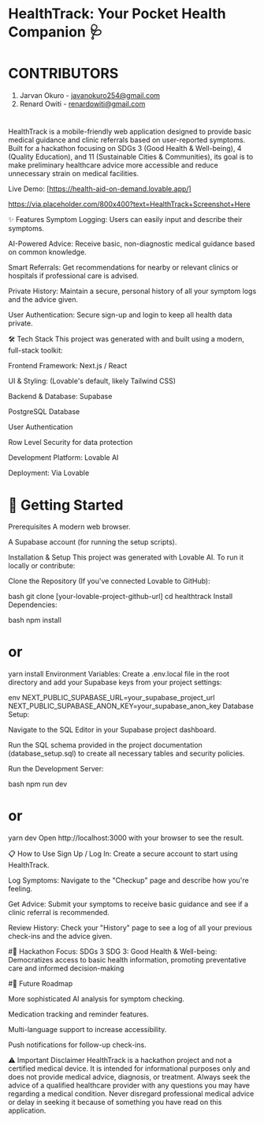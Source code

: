 # HealthTrack: Your Pocket Health Companion 🩺

# CONTRIBUTORS
1. Jarvan Okuro - javanokuro254@gmail.com 
2. Renard Owiti - renardowiti@gmail.com

# 
HealthTrack is a mobile-friendly web application designed to provide basic medical guidance and clinic referrals based on user-reported symptoms. Built for a hackathon focusing on SDGs 3 (Good Health & Well-being), 4 (Quality Education), and 11 (Sustainable Cities & Communities), its goal is to make preliminary healthcare advice more accessible and reduce unnecessary strain on medical facilities.

Live Demo: [https://health-aid-on-demand.lovable.app/]

https://via.placeholder.com/800x400?text=HealthTrack+Screenshot+Here

✨ Features
Symptom Logging: Users can easily input and describe their symptoms.

AI-Powered Advice: Receive basic, non-diagnostic medical guidance based on common knowledge.

Smart Referrals: Get recommendations for nearby or relevant clinics or hospitals if professional care is advised.

Private History: Maintain a secure, personal history of all your symptom logs and the advice given.

User Authentication: Secure sign-up and login to keep all health data private.

🛠️ Tech Stack
This project was generated with and built using a modern, full-stack toolkit:

Frontend Framework: Next.js / React

UI & Styling: (Lovable's default, likely Tailwind CSS)

Backend & Database: Supabase

PostgreSQL Database

User Authentication

Row Level Security for data protection

Development Platform: Lovable AI 

Deployment: Via Lovable



# 🚀 Getting Started
Prerequisites
A modern web browser.

A Supabase account (for running the setup scripts).

Installation & Setup
This project was generated with Lovable AI. To run it locally or contribute:

Clone the Repository (If you've connected Lovable to GitHub):

bash
git clone [your-lovable-project-github-url]
cd healthtrack
Install Dependencies:

bash
npm install
# or
yarn install
Environment Variables:
Create a .env.local file in the root directory and add your Supabase keys from your project settings:

env
NEXT_PUBLIC_SUPABASE_URL=your_supabase_project_url
NEXT_PUBLIC_SUPABASE_ANON_KEY=your_supabase_anon_key
Database Setup:

Navigate to the SQL Editor in your Supabase project dashboard.

Run the SQL schema provided in the project documentation (database_setup.sql) to create all necessary tables and security policies.

Run the Development Server:

bash
npm run dev
# or
yarn dev
Open http://localhost:3000 with your browser to see the result.

📋 How to Use
Sign Up / Log In: Create a secure account to start using HealthTrack.

Log Symptoms: Navigate to the "Checkup" page and describe how you're feeling.

Get Advice: Submit your symptoms to receive basic guidance and see if a clinic referral is recommended.

Review History: Check your "History" page to see a log of all your previous check-ins and the advice given.

#🎯 Hackathon Focus: SDGs 3
SDG 3: Good Health & Well-being: Democratizes access to basic health information, promoting preventative care and informed decision-making


#🔮 Future Roadmap

More sophisticated AI analysis for symptom checking.

Medication tracking and reminder features.

Multi-language support to increase accessibility.

Push notifications for follow-up check-ins.

⚠️ Important Disclaimer
HealthTrack is a hackathon project and not a certified medical device. It is intended for informational purposes only and does not provide medical advice, diagnosis, or treatment. Always seek the advice of a qualified healthcare provider with any questions you may have regarding a medical condition. Never disregard professional medical advice or delay in seeking it because of something you have read on this application.
